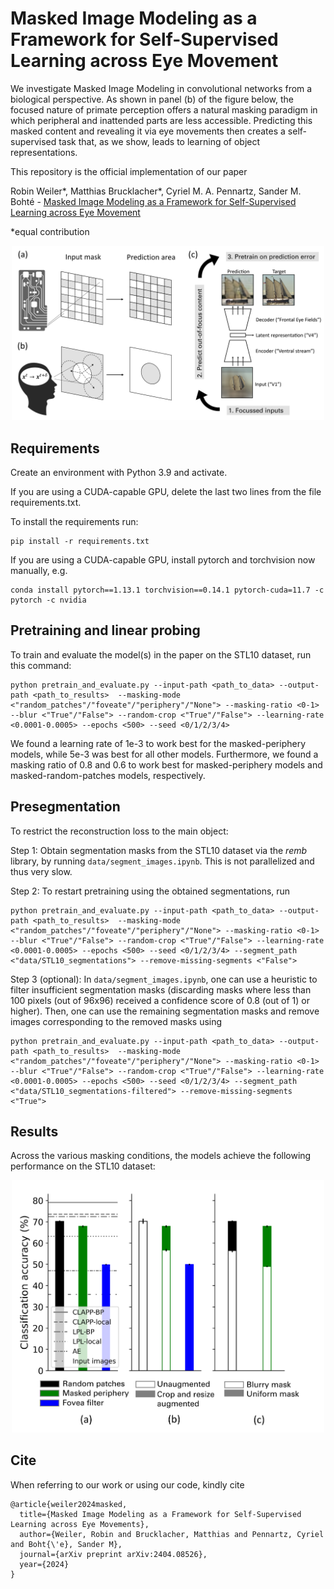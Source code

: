 
# Masked Image Modeling as a Framework for Self-Supervised Learning across Eye Movement

We investigate Masked Image Modeling in convolutional networks from a biological perspective. As shown in panel (b) of the figure below, the focused nature of primate perception offers a natural masking paradigm in which peripheral and inattended parts are less accessible. Predicting this masked content and revealing it via eye movements then creates a self-supervised task that, as we show, leads to learning of object representations.


This repository is the official implementation of our paper 

Robin Weiler*, Matthias Brucklacher*, Cyriel M. A. Pennartz, Sander M. Bohté - [Masked Image Modeling as a Framework for Self-Supervised Learning across Eye Movement](https://arxiv.org/abs/2404.08526) 



&ast;equal contribution




<p align="center"> 
    <img src="./media/setting.png" width="500">
</p>



## Requirements

Create an environment with Python 3.9 and activate.

If you are using a CUDA-capable GPU, delete the last two lines from the file requirements.txt.

To install the requirements run:

```setup
pip install -r requirements.txt
```

If you are using a CUDA-capable GPU, install pytorch and torchvision now manually, e.g.

```setup
conda install pytorch==1.13.1 torchvision==0.14.1 pytorch-cuda=11.7 -c pytorch -c nvidia
```


## Pretraining and linear probing

To train and evaluate the model(s) in the paper on the STL10 dataset, run this command:

```
python pretrain_and_evaluate.py --input-path <path_to_data> --output-path <path_to_results>  --masking-mode <"random_patches"/"foveate"/"periphery"/"None"> --masking-ratio <0-1> --blur <"True"/"False"> --random-crop <"True"/"False"> --learning-rate <0.0001-0.0005> --epochs <500> --seed <0/1/2/3/4>
```

We found a learning rate of 1e-3 to work best for the masked-periphery models, while 5e-3 was best for all other models. Furthermore, we found a masking ratio of 0.8 and 0.6 to work best for masked-periphery models and masked-random-patches models, respectively.

## Presegmentation

To restrict the reconstruction loss to the main object:

Step 1: Obtain segmentation masks from the STL10 dataset via the *remb* library, by running `data/segment_images.ipynb`. This is not parallelized and thus very slow.

Step 2: To restart pretraining using the obtained segmentations, run

```
python pretrain_and_evaluate.py --input-path <path_to_data> --output-path <path_to_results>  --masking-mode <"random_patches"/"foveate"/"periphery"/"None"> --masking-ratio <0-1> --blur <"True"/"False"> --random-crop <"True"/"False"> --learning-rate <0.0001-0.0005> --epochs <500> --seed <0/1/2/3/4> --segment_path <"data/STL10_segmentations"> --remove-missing-segments <"False">

```

Step 3 (optional): In `data/segment_images.ipynb`, one can use a heuristic to filter insufficient segmentation masks (discarding masks where less than 100 pixels (out of 96x96) received a confidence score of 0.8 (out of 1) or higher). Then, one can use the remaining segmentation masks and remove images corresponding to the removed masks using 

```
python pretrain_and_evaluate.py --input-path <path_to_data> --output-path <path_to_results>  --masking-mode <"random_patches"/"foveate"/"periphery"/"None"> --masking-ratio <0-1> --blur <"True"/"False"> --random-crop <"True"/"False"> --learning-rate <0.0001-0.0005> --epochs <500> --seed <0/1/2/3/4> --segment_path <"data/STL10_segmentations-filtered"> --remove-missing-segments <"True">

```


## Results

Across the various masking conditions, the models achieve the following performance on the STL10 dataset:

<p align="center"> 
    <img src="./media/accuracy.png" width="500">
</p>



## Cite

When referring to our work or using our code, kindly cite
```
@article{weiler2024masked,
  title={Masked Image Modeling as a Framework for Self-Supervised Learning across Eye Movements},
  author={Weiler, Robin and Brucklacher, Matthias and Pennartz, Cyriel and Boht{\'e}, Sander M},
  journal={arXiv preprint arXiv:2404.08526},
  year={2024}
}
```
